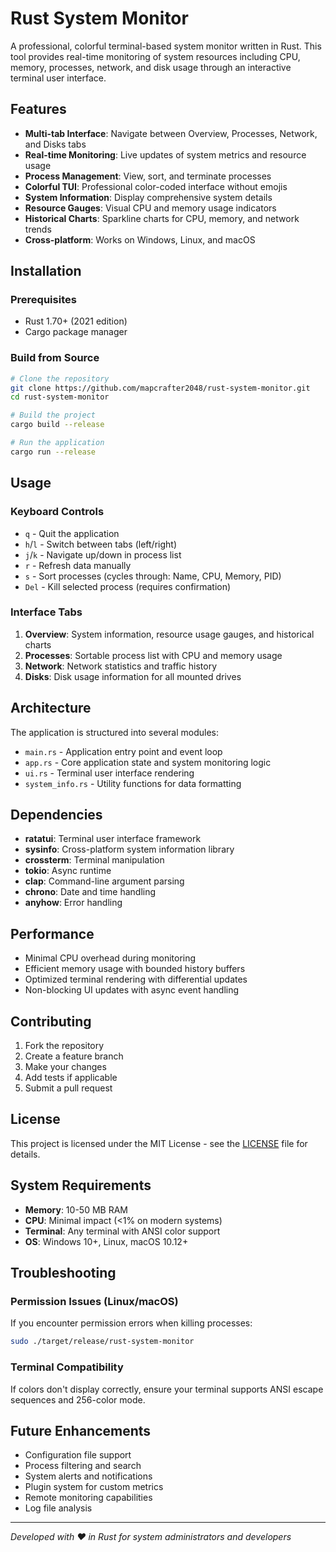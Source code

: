 # Rust System Monitor

A professional, colorful terminal-based system monitor written in Rust. This tool provides real-time monitoring of system resources including CPU, memory, processes, network, and disk usage through an interactive terminal user interface.

## Features

- **Multi-tab Interface**: Navigate between Overview, Processes, Network, and Disks tabs
- **Real-time Monitoring**: Live updates of system metrics and resource usage
- **Process Management**: View, sort, and terminate processes
- **Colorful TUI**: Professional color-coded interface without emojis
- **System Information**: Display comprehensive system details
- **Resource Gauges**: Visual CPU and memory usage indicators
- **Historical Charts**: Sparkline charts for CPU, memory, and network trends
- **Cross-platform**: Works on Windows, Linux, and macOS

## Installation

### Prerequisites

- Rust 1.70+ (2021 edition)
- Cargo package manager

### Build from Source

```bash
# Clone the repository
git clone https://github.com/mapcrafter2048/rust-system-monitor.git
cd rust-system-monitor

# Build the project
cargo build --release

# Run the application
cargo run --release
```

## Usage

### Keyboard Controls

- `q` - Quit the application
- `h`/`l` - Switch between tabs (left/right)
- `j`/`k` - Navigate up/down in process list
- `r` - Refresh data manually
- `s` - Sort processes (cycles through: Name, CPU, Memory, PID)
- `Del` - Kill selected process (requires confirmation)

### Interface Tabs

1. **Overview**: System information, resource usage gauges, and historical charts
2. **Processes**: Sortable process list with CPU and memory usage
3. **Network**: Network statistics and traffic history
4. **Disks**: Disk usage information for all mounted drives

## Architecture

The application is structured into several modules:

- `main.rs` - Application entry point and event loop
- `app.rs` - Core application state and system monitoring logic
- `ui.rs` - Terminal user interface rendering
- `system_info.rs` - Utility functions for data formatting

## Dependencies

- **ratatui**: Terminal user interface framework
- **sysinfo**: Cross-platform system information library
- **crossterm**: Terminal manipulation
- **tokio**: Async runtime
- **clap**: Command-line argument parsing
- **chrono**: Date and time handling
- **anyhow**: Error handling

## Performance

- Minimal CPU overhead during monitoring
- Efficient memory usage with bounded history buffers
- Optimized terminal rendering with differential updates
- Non-blocking UI updates with async event handling

## Contributing

1. Fork the repository
2. Create a feature branch
3. Make your changes
4. Add tests if applicable
5. Submit a pull request

## License

This project is licensed under the MIT License - see the [LICENSE](LICENSE) file for details.

## System Requirements

- **Memory**: 10-50 MB RAM
- **CPU**: Minimal impact (<1% on modern systems)
- **Terminal**: Any terminal with ANSI color support
- **OS**: Windows 10+, Linux, macOS 10.12+

## Troubleshooting

### Permission Issues (Linux/macOS)
If you encounter permission errors when killing processes:
```bash
sudo ./target/release/rust-system-monitor
```

### Terminal Compatibility
If colors don't display correctly, ensure your terminal supports ANSI escape sequences and 256-color mode.

## Future Enhancements

- Configuration file support
- Process filtering and search
- System alerts and notifications
- Plugin system for custom metrics
- Remote monitoring capabilities
- Log file analysis

---

*Developed with ❤️ in Rust for system administrators and developers*